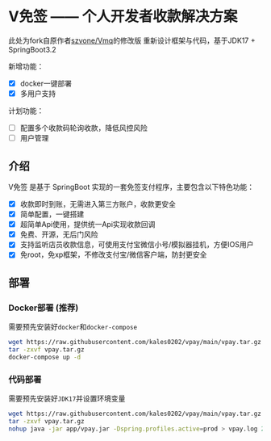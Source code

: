 # V免签 —— 个人开发者收款解决方案
此处为fork自原作者[szvone/Vmq](https://github.com/szvone/Vmq)的修改版
重新设计框架与代码，基于JDK17 + SpringBoot3.2

新增功能：
- [x] docker一键部署
- [x] 多用户支持

计划功能：
- [ ] 配置多个收款码轮询收款，降低风控风险
- [ ] 用户管理

## 介绍
V免签 是基于 SpringBoot 实现的一套免签支付程序，主要包含以下特色功能：
- [x] 收款即时到账，无需进入第三方账户，收款更安全
- [x] 简单配置，一键搭建
- [x] 超简单Api使用，提供统一Api实现收款回调
- [x] 免费、开源，无后门风险
- [x] 支持监听店员收款信息，可使用支付宝微信小号/模拟器挂机，方便IOS用户
- [x] 免root，免xp框架，不修改支付宝/微信客户端，防封更安全

## 部署
### Docker部署 (推荐)
需要预先安装好`docker`和`docker-compose`

```bash
wget https://raw.githubusercontent.com/kales0202/vpay/main/vpay.tar.gz -O vpay.tar.gz
tar -zxvf vpay.tar.gz
docker-compose up -d
```

### 代码部署
需要预先安装好`JDK17`并设置环境变量
```bash
wget https://raw.githubusercontent.com/kales0202/vpay/main/vpay.tar.gz -O vpay.tar.gz
tar -zxvf vpay.tar.gz
nohup java -jar app/vpay.jar -Dspring.profiles.active=prod > vpay.log 2>&1 &
```

